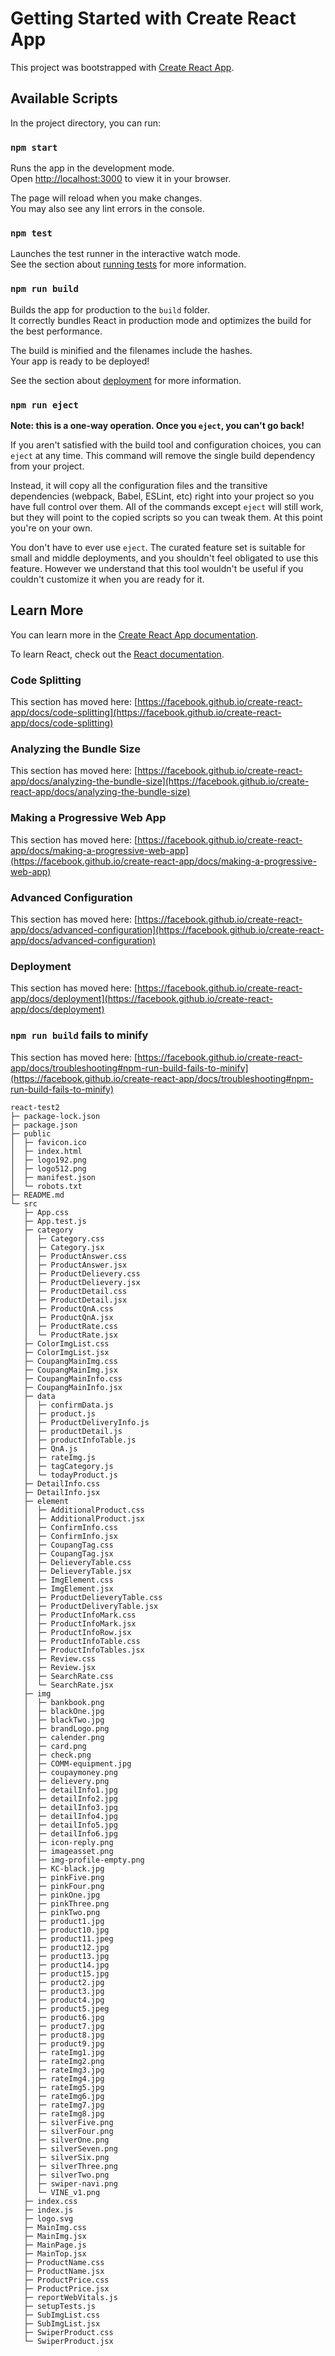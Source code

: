 # Getting Started with Create React App

This project was bootstrapped with [Create React App](https://github.com/facebook/create-react-app).

## Available Scripts

In the project directory, you can run:

### `npm start`

Runs the app in the development mode.\
Open [http://localhost:3000](http://localhost:3000) to view it in your browser.

The page will reload when you make changes.\
You may also see any lint errors in the console.

### `npm test`

Launches the test runner in the interactive watch mode.\
See the section about [running tests](https://facebook.github.io/create-react-app/docs/running-tests) for more information.

### `npm run build`

Builds the app for production to the `build` folder.\
It correctly bundles React in production mode and optimizes the build for the best performance.

The build is minified and the filenames include the hashes.\
Your app is ready to be deployed!

See the section about [deployment](https://facebook.github.io/create-react-app/docs/deployment) for more information.

### `npm run eject`

**Note: this is a one-way operation. Once you `eject`, you can't go back!**

If you aren't satisfied with the build tool and configuration choices, you can `eject` at any time. This command will remove the single build dependency from your project.

Instead, it will copy all the configuration files and the transitive dependencies (webpack, Babel, ESLint, etc) right into your project so you have full control over them. All of the commands except `eject` will still work, but they will point to the copied scripts so you can tweak them. At this point you're on your own.

You don't have to ever use `eject`. The curated feature set is suitable for small and middle deployments, and you shouldn't feel obligated to use this feature. However we understand that this tool wouldn't be useful if you couldn't customize it when you are ready for it.

## Learn More

You can learn more in the [Create React App documentation](https://facebook.github.io/create-react-app/docs/getting-started).

To learn React, check out the [React documentation](https://reactjs.org/).

### Code Splitting

This section has moved here: [https://facebook.github.io/create-react-app/docs/code-splitting](https://facebook.github.io/create-react-app/docs/code-splitting)

### Analyzing the Bundle Size

This section has moved here: [https://facebook.github.io/create-react-app/docs/analyzing-the-bundle-size](https://facebook.github.io/create-react-app/docs/analyzing-the-bundle-size)

### Making a Progressive Web App

This section has moved here: [https://facebook.github.io/create-react-app/docs/making-a-progressive-web-app](https://facebook.github.io/create-react-app/docs/making-a-progressive-web-app)

### Advanced Configuration

This section has moved here: [https://facebook.github.io/create-react-app/docs/advanced-configuration](https://facebook.github.io/create-react-app/docs/advanced-configuration)

### Deployment

This section has moved here: [https://facebook.github.io/create-react-app/docs/deployment](https://facebook.github.io/create-react-app/docs/deployment)

### `npm run build` fails to minify

This section has moved here: [https://facebook.github.io/create-react-app/docs/troubleshooting#npm-run-build-fails-to-minify](https://facebook.github.io/create-react-app/docs/troubleshooting#npm-run-build-fails-to-minify)

```
react-test2
├─ package-lock.json
├─ package.json
├─ public
│  ├─ favicon.ico
│  ├─ index.html
│  ├─ logo192.png
│  ├─ logo512.png
│  ├─ manifest.json
│  └─ robots.txt
├─ README.md
└─ src
   ├─ App.css
   ├─ App.test.js
   ├─ category
   │  ├─ Category.css
   │  ├─ Category.jsx
   │  ├─ ProductAnswer.css
   │  ├─ ProductAnswer.jsx
   │  ├─ ProductDelievery.css
   │  ├─ ProductDelievery.jsx
   │  ├─ ProductDetail.css
   │  ├─ ProductDetail.jsx
   │  ├─ ProductQnA.css
   │  ├─ ProductQnA.jsx
   │  ├─ ProductRate.css
   │  └─ ProductRate.jsx
   ├─ ColorImgList.css
   ├─ ColorImgList.jsx
   ├─ CoupangMainImg.css
   ├─ CoupangMainImg.jsx
   ├─ CoupangMainInfo.css
   ├─ CoupangMainInfo.jsx
   ├─ data
   │  ├─ confirmData.js
   │  ├─ product.js
   │  ├─ ProductDeliveryInfo.js
   │  ├─ productDetail.js
   │  ├─ productInfoTable.js
   │  ├─ QnA.js
   │  ├─ rateImg.js
   │  ├─ tagCategory.js
   │  └─ todayProduct.js
   ├─ DetailInfo.css
   ├─ DetailInfo.jsx
   ├─ element
   │  ├─ AdditionalProduct.css
   │  ├─ AdditionalProduct.jsx
   │  ├─ ConfirmInfo.css
   │  ├─ ConfirmInfo.jsx
   │  ├─ CoupangTag.css
   │  ├─ CoupangTag.jsx
   │  ├─ DelieveryTable.css
   │  ├─ DelieveryTable.jsx
   │  ├─ ImgElement.css
   │  ├─ ImgElement.jsx
   │  ├─ ProductDelieveryTable.css
   │  ├─ ProductDeliveryTable.jsx
   │  ├─ ProductInfoMark.css
   │  ├─ ProductInfoMark.jsx
   │  ├─ ProductInfoRow.jsx
   │  ├─ ProductInfoTable.css
   │  ├─ ProductInfoTables.jsx
   │  ├─ Review.css
   │  ├─ Review.jsx
   │  ├─ SearchRate.css
   │  └─ SearchRate.jsx
   ├─ img
   │  ├─ bankbook.png
   │  ├─ blackOne.jpg
   │  ├─ blackTwo.jpg
   │  ├─ brandLogo.png
   │  ├─ calender.png
   │  ├─ card.png
   │  ├─ check.png
   │  ├─ COMM-equipment.jpg
   │  ├─ coupaymoney.png
   │  ├─ delievery.png
   │  ├─ detailInfo1.jpg
   │  ├─ detailInfo2.jpg
   │  ├─ detailInfo3.jpg
   │  ├─ detailInfo4.jpg
   │  ├─ detailInfo5.jpg
   │  ├─ detailInfo6.jpg
   │  ├─ icon-reply.png
   │  ├─ imageasset.png
   │  ├─ img-profile-empty.png
   │  ├─ KC-black.jpg
   │  ├─ pinkFive.png
   │  ├─ pinkFour.png
   │  ├─ pinkOne.jpg
   │  ├─ pinkThree.png
   │  ├─ pinkTwo.png
   │  ├─ product1.jpg
   │  ├─ product10.jpg
   │  ├─ product11.jpeg
   │  ├─ product12.jpg
   │  ├─ product13.jpg
   │  ├─ product14.jpg
   │  ├─ product15.jpg
   │  ├─ product2.jpg
   │  ├─ product3.jpg
   │  ├─ product4.jpg
   │  ├─ product5.jpeg
   │  ├─ product6.jpg
   │  ├─ product7.jpg
   │  ├─ product8.jpg
   │  ├─ product9.jpg
   │  ├─ rateImg1.jpg
   │  ├─ rateImg2.png
   │  ├─ rateImg3.jpg
   │  ├─ rateImg4.jpg
   │  ├─ rateImg5.jpg
   │  ├─ rateImg6.jpg
   │  ├─ rateImg7.jpg
   │  ├─ rateImg8.jpg
   │  ├─ silverFive.png
   │  ├─ silverFour.png
   │  ├─ silverOne.png
   │  ├─ silverSeven.png
   │  ├─ silverSix.png
   │  ├─ silverThree.png
   │  ├─ silverTwo.png
   │  ├─ swiper-navi.png
   │  └─ VINE_v1.png
   ├─ index.css
   ├─ index.js
   ├─ logo.svg
   ├─ MainImg.css
   ├─ MainImg.jsx
   ├─ MainPage.js
   ├─ MainTop.jsx
   ├─ ProductName.css
   ├─ ProductName.jsx
   ├─ ProductPrice.css
   ├─ ProductPrice.jsx
   ├─ reportWebVitals.js
   ├─ setupTests.js
   ├─ SubImgList.css
   ├─ SubImgList.jsx
   ├─ SwiperProduct.css
   └─ SwiperProduct.jsx

```